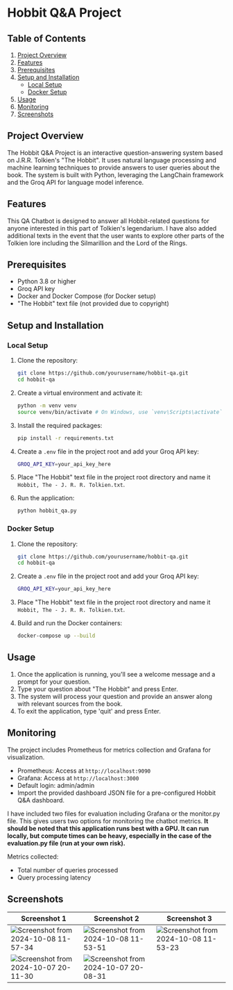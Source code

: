 # Hobbit Q&A Project

## Table of Contents

1. [Project Overview](#project-overview)
2. [Features](#features)
3. [Prerequisites](#prerequisites)
4. [Setup and Installation](#setup-and-installation)
   - [Local Setup](#local-setup)
   - [Docker Setup](#docker-setup)
5. [Usage](#usage)
6. [Monitoring](#monitoring)
7. [Screenshots](#screenshots)

## Project Overview

The Hobbit Q&A Project is an interactive question-answering system based on J.R.R. Tolkien's "The Hobbit". It uses natural language processing and machine learning techniques to provide answers to user queries about the book. The system is built with Python, leveraging the LangChain framework and the Groq API for language model inference.

## Features

This QA Chatbot is designed to answer all Hobbit-related questions for anyone interested in this part of Tolkien's legendarium. I have also added additional texts in the event that the user wants to explore other parts of the Tolkien lore including the Silmarillion and the Lord of the Rings.

## Prerequisites

- Python 3.8 or higher
- Groq API key
- Docker and Docker Compose (for Docker setup)
- "The Hobbit" text file (not provided due to copyright)

## Setup and Installation

### Local Setup

1. Clone the repository:

    ```bash
    git clone https://github.com/yourusername/hobbit-qa.git
    cd hobbit-qa
    ```

2. Create a virtual environment and activate it:

    ```bash
    python -m venv venv
    source venv/bin/activate # On Windows, use `venv\Scripts\activate`
    ```

3. Install the required packages:

    ```bash
    pip install -r requirements.txt
    ```

4. Create a `.env` file in the project root and add your Groq API key:

    ```bash
    GROQ_API_KEY=your_api_key_here
    ```

5. Place "The Hobbit" text file in the project root directory and name it `Hobbit, The - J. R. R. Tolkien.txt`.

6. Run the application:

    ```bash
    python hobbit_qa.py
    ```

### Docker Setup

1. Clone the repository:

    ```bash
    git clone https://github.com/yourusername/hobbit-qa.git
    cd hobbit-qa
    ```

2. Create a `.env` file in the project root and add your Groq API key:

    ```bash
    GROQ_API_KEY=your_api_key_here
    ```

3. Place "The Hobbit" text file in the project root directory and name it `Hobbit, The - J. R. R. Tolkien.txt`.

4. Build and run the Docker containers:

    ```bash
    docker-compose up --build
    ```

## Usage

1. Once the application is running, you'll see a welcome message and a prompt for your question.
2. Type your question about "The Hobbit" and press Enter.
3. The system will process your question and provide an answer along with relevant sources from the book.
4. To exit the application, type 'quit' and press Enter.

## Monitoring

The project includes Prometheus for metrics collection and Grafana for visualization.

- Prometheus: Access at `http://localhost:9090`
- Grafana: Access at `http://localhost:3000`
- Default login: admin/admin
- Import the provided dashboard JSON file for a pre-configured Hobbit Q&A dashboard.

I have included two files for evaluation including Grafana or the monitor.py file. This gives users two options for monitoring the chatbot metrics. **It should be noted that this application runs best with a GPU. It can run locally, but compute times can be heavy, especially in the case of the evaluation.py file (run at your own risk).**

Metrics collected:

- Total number of queries processed
- Query processing latency

## Screenshots

| Screenshot 1 | Screenshot 2 | Screenshot 3 |
|--------------|--------------|--------------|
| ![Screenshot from 2024-10-08 11-57-34](https://github.com/user-attachments/assets/d3abe094-5646-4c9c-a32f-5ff9edde2946) | ![Screenshot from 2024-10-08 11-53-51](https://github.com/user-attachments/assets/17e315dc-d590-4a31-8bec-1be20027d8d0) | ![Screenshot from 2024-10-08 11-53-23](https://github.com/user-attachments/assets/e13e7f4f-6b48-48b2-b300-326a78a42633) |
| ![Screenshot from 2024-10-07 20-11-30](https://github.com/user-attachments/assets/f3781289-6a77-4659-8ef0-5e70deea9f11) | ![Screenshot from 2024-10-07 20-08-31](https://github.com/user-attachments/assets/24063645-f5b0-43c8-8df6-9b12bb4cf159) |              |
